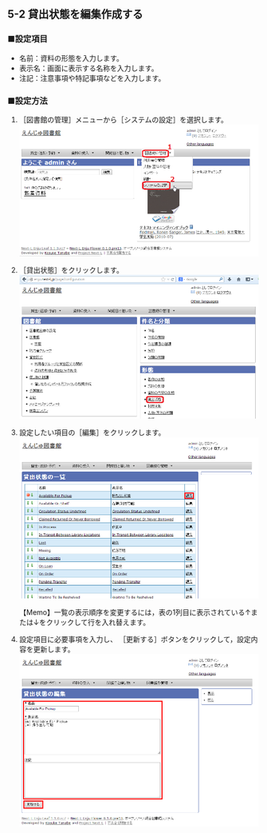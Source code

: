<span/>5-2 貸出状態を編集作成する
--------------------------

### ■設定項目

* 名前：資料の形態を入力します。
* 表示名：画面に表示する名称を入力します。
* 注記：注意事項や特記事項などを入力します。

### ■設定方法

1. ［図書館の管理］メニューから［システムの設定］を選択します。  
   ![システムの設定](assets/images/image_system_setup.png)
2. ［貸出状態］をクリックします。  
   ![分類型の設定](assets/images/image_initial_058_0.png)
3. 設定したい項目の［編集］をクリックします。  
   ![貸出状態の編集](assets/images/image_initial_058.png)  

   <div class="alert alert-info">【Memo】一覧の表示順序を変更するには，表の1列目に表示されている↑または↓をクリックして行を入れ替えます。</div>

4. 設定項目に必要事項を入力し、
   ［更新する］ボタンをクリックして，設定内容を更新します。  
   ![貸出状態を更新](assets/images/image_initial_059.png)  

